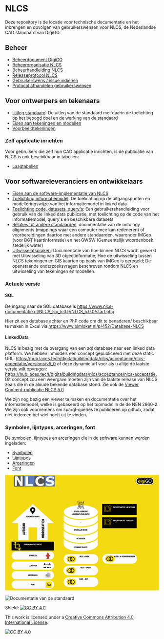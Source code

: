 # NLCS
Deze repository is de locatie voor technische documentatie en het inbrengen en opvolgen van gebruikerswensen voor NLCS, de Nederlandse CAD standaard van DigiGO.

## Beheer

* [Beheerdocument DigiGO](https://www.bimloket.nl//documents/Beheerdocument_open_BIM-standaarden_v1_8.pdf)
* [Beheerorganisatie NLCS](https://www.bimloket.nl/p/434/Organisatie-beheer)
* [Beheerhandleiding NLCS](https://nl-digigo.github.io/NLCS/managementmanual)
* [Releaseprotocol NLCS](https://nl-digigo.github.io/NLCS/releaseprotocol)
* [Gebruikerswens / issue indienen](https://github.com/nl-digigo/NLCS/issues)
* [Protocol afhandelen gebruikerswensen](https://nl-digigo.github.io/NLCS/protocolissues)

## Voor ontwerpers en tekenaars
* [Uitleg standaard](https://nl-digigo.github.io/NLCS/functionalspecification): De uitleg van de standaard met daarin de toelichting op het beoogd doel en de werking van de standaard
* [Eisen aan tekeningen en modellen](https://nl-digigo.github.io/NLCS/requirementscadmodels/)
* [Voorbeeldtekeningen](https://www.nl-digigo.nl/p/432/Leren-van-anderen)

### Zelf applicatie inrichten
Voor gebruikers die zelf hun CAD applicatie inrichten, is de publicatie van NLCS is ook beschikbaar in tabellen:
* [Laagtabellen](https://github.com/nl-digigo/NLCS/tree/main/tabellen)


## Voor softwareleveranciers en ontwikkelaars
* [Eisen aan de software-implementatie van NLCS](https://nl-digigo.github.io/NLCS/requirementssoftware/)
* [Toelichting informatiemodel](https://nl-digigo.github.io/NLCS/code_documentation/): De toelichting op de uitgangspunten en modelleringswijze van het  informatiemodel in linked data
* [Toelichting code, datasets, query's](https://nl-digigo.github.io/NLCS/howtoquery/): Een gebruikershandleiding voor gebruik van de linked data publicatie, met toelichting op de code van het informatiemodel, query's en beschikbare datasets
* [Relaties tot andere standaarden](https://nl-digigo.github.io/NLCS/ontologyalignments/): documentatie van de ontology alignments (mappings waar een computer mee kan redeneren) of voorbereidingen daartoe met andere standaarden, waaronder IMGeo (voor BGT kaartinformatie) en het GWSW (Gemeentelijk woordenboek stedelijk water)
* [Uitwisselafspraken](https://nl-digigo.github.io/NLCS/representations/): Documentatie van hoe binnen NLCS wordt gewerkt met Uitwisseling van 3D objectinformatie; Hoe de uitwisseling tussen NLCS tekeningen en GIS kaarten op basis van IMGeo is geregeld; De openstaande onderzoeksvragen beschreven rondom NLCS en uitwisseling van tekeningen en modellen.

### Actuele versie

#### SQL
De ingang naar de  SQL database is https://www.nlcs-documentatie.nl/NLCS_5.x_5.0.0/NLCS_5.0.0/start.php.
 
Hier zit een database achter en PhP code om dit te benaderen/ beschikbaar te maken in Excel via https://www.bimloket.nl/p/452/Database-NLCS   


#### LinkedData
NLCS is bezig met de overgang van een sql database naar een linked data platform. We hebben inmiddels een concept gepubliceerd met deze static URL: https://hub.laces.tech/digitalbuildingdata/nlcs/acceptance/nlcs-acceptatie/versions/v5_0  of deze dynamic url voor als u altijd de laatste versie wilt opvragen: https://hub.laces.tech/digitalbuildingdata/nlcs/acceptance/nlcs-acceptatie. Dit concept zou een weergave moeten zijn van de laatste release van NLCS zoals die in de aloude bekende database stond. Zie ook de [Viewer Concept-publicatie NLCS 5.0](https://nl-digigo.github.io/ld-viewer/nlcs/)

We zijn nog bezig een viewer te maken en documentatie over het informatiemodel, welke is gebaseerd op het topmodel in de de NEN 2660-2. We zijn ook voornemens om sparql-queries te publiceren op github, zodat niet iedereen het wiel hoeft uit te vinden.



### Symbolen, lijntypes, arceringen, font
De symbolen, lijntypes en arceringen die in de software kunnen worden ingeladen:
* [Symbolen](https://github.com/nl-digigo/NLCS/tree/main/symbolen)
* [Lijntypes](https://github.com/nl-digigo/NLCS/tree/main/lijntypes)
* [Arceringen](https://github.com/nl-digigo/NLCS/tree/main/arcering)
* [Font](https://github.com/nl-digigo/NLCS/tree/main/font)


![Architectuur van de standaard](<NLCS architectuur.png>)



![Documentatie van de standaard](<NLCS documentatie.png>)


Shield: [![CC BY 4.0][cc-by-shield]][cc-by]

This work is licensed under a
[Creative Commons Attribution 4.0 International License][cc-by].

[![CC BY 4.0][cc-by-image]][cc-by]

[cc-by]: http://creativecommons.org/licenses/by/4.0/
[cc-by-image]: https://i.creativecommons.org/l/by/4.0/88x31.png
[cc-by-shield]: https://img.shields.io/badge/License-CC%20BY%204.0-lightgrey.svg


